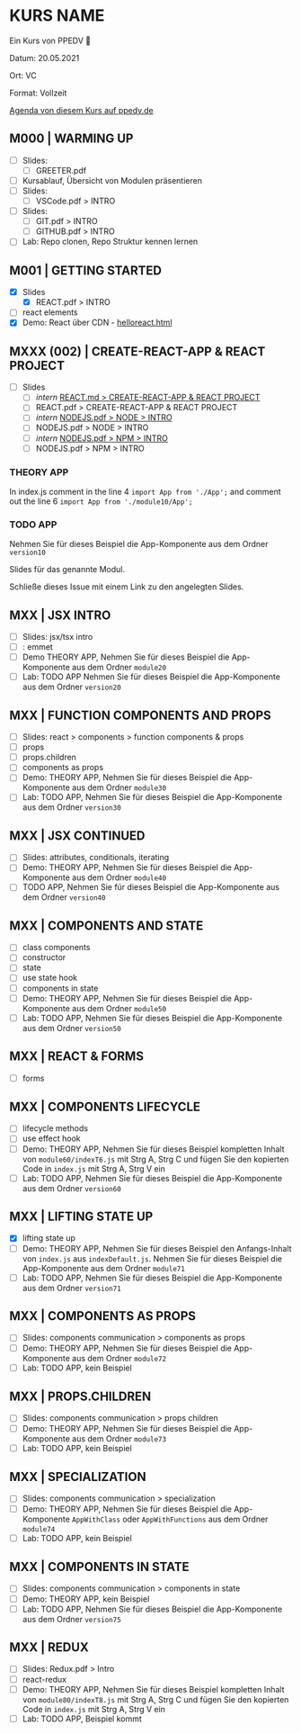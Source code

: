 # KURS NAME

Ein Kurs von PPEDV :rocket:

Datum: 20.05.2021

Ort: VC

Format: Vollzeit

[Agenda von diesem Kurs auf ppedv.de](https://ppedv.de/schulung/kurse/ReactJsReduxJavaScriptJSXGrundlagenSeminarTrainingWorkshop.aspx)

## M000 | WARMING UP

- [ ] Slides:
  - [ ] GREETER.pdf
- [ ] Kursablauf, Übersicht von Modulen präsentieren
- [ ] Slides:
  - [ ] VSCode.pdf > INTRO
- [ ] Slides:
  - [ ] GIT.pdf > INTRO
  - [ ] GITHUB.pdf > INTRO
- [ ] Lab: Repo clonen, Repo Struktur kennen lernen

## M001 | GETTING STARTED

- [x] Slides
  - [x] REACT.pdf > INTRO
- [ ] react elements
- [x] Demo: React über CDN - [helloreact.html](TRAINER\m001-intro.html)

## MXXX (002) | CREATE-REACT-APP & REACT PROJECT

- [ ] Slides
  - [ ] *intern* [REACT.md > CREATE-REACT-APP & REACT PROJECT](https://github.com/ppedvAG/PPKURS-react/blob/main/SLIDES/REACT.md#create-react-app--react-project)
  - [ ] REACT.pdf > CREATE-REACT-APP & REACT PROJECT
  - [ ] *intern* [NODEJS.pdf > NODE > INTRO](https://github.com/ppedvAG/PPKURS-web-vadzim/blob/main/SLIDES/NODEJS.pdf)
  - [ ] NODEJS.pdf > NODE > INTRO
  - [ ] *intern* [NODEJS.pdf > NPM > INTRO](https://github.com/ppedvAG/PPKURS-web-vadzim/blob/main/SLIDES/NODEJS.pdf)
  - [ ] NODEJS.pdf > NPM > INTRO

### THEORY APP

In index.js comment in the line 4 `import App from './App';` and comment out the line 6 `import App from './module10/App';`

### TODO APP

Nehmen Sie für dieses Beispiel die App-Komponente aus dem Ordner `version10`

Slides für das genannte Modul.

Schließe dieses Issue mit einem Link zu den angelegten Slides.

## MXX | JSX INTRO

- [ ] Slides: jsx/tsx intro
- [ ] : emmet
- [ ] Demo THEORY APP, Nehmen Sie für dieses Beispiel die App-Komponente aus dem Ordner `module20`
- [ ] Lab: TODO APP Nehmen Sie für dieses Beispiel die App-Komponente aus dem Ordner `version20`

## MXX | FUNCTION COMPONENTS AND PROPS

- [ ] Slides: react > components > function components & props
- [ ] props
- [ ] props.children
- [ ] components as props
- [ ] Demo: THEORY APP, Nehmen Sie für dieses Beispiel die App-Komponente aus dem Ordner `module30`
- [ ] Lab: TODO APP, Nehmen Sie für dieses Beispiel die App-Komponente aus dem Ordner `version30`

## MXX | JSX CONTINUED

- [ ] Slides: attributes, conditionals, iterating
- [ ] Demo: THEORY APP, Nehmen Sie für dieses Beispiel die App-Komponente aus dem Ordner `module40`
- [ ] TODO APP, Nehmen Sie für dieses Beispiel die App-Komponente aus dem Ordner `version40`

## MXX | COMPONENTS AND STATE

- [ ] class components
- [ ] constructor
- [ ] state
- [ ] use state hook
- [ ] components in state
- [ ] Demo: THEORY APP, Nehmen Sie für dieses Beispiel die App-Komponente aus dem Ordner `module50`
- [ ] Lab: TODO APP, Nehmen Sie für dieses Beispiel die App-Komponente aus dem Ordner `version50`

## MXX | REACT & FORMS

- [ ] forms

## MXX | COMPONENTS LIFECYCLE

- [ ] lifecycle methods
- [ ] use effect hook
- [ ] Demo: THEORY APP, Nehmen Sie für dieses Beispiel kompletten Inhalt von `module60/indexT6.js` mit Strg A, Strg C und fügen Sie den kopierten Code in `index.js` mit Strg A, Strg V ein
- [ ] Lab: TODO APP, Nehmen Sie für dieses Beispiel die App-Komponente aus dem Ordner `version60`

## MXX | LIFTING STATE UP

- [x] lifting state up
- [ ] Demo: THEORY APP, Nehmen Sie für dieses Beispiel den Anfangs-Inhalt von `index.js` aus `indexDefault.js`. Nehmen Sie für dieses Beispiel die App-Komponente aus dem Ordner `module71`
- [ ] Lab: TODO APP, Nehmen Sie für dieses Beispiel die App-Komponente aus dem Ordner `version71`

## MXX | COMPONENTS AS PROPS

- [ ] Slides: components communication > components as props
- [ ] Demo: THEORY APP, Nehmen Sie für dieses Beispiel die App-Komponente aus dem Ordner `module72`
- [ ] Lab: TODO APP, kein Beispiel

## MXX | PROPS.CHILDREN

- [ ] Slides: components communication > props children
- [ ] Demo: THEORY APP, Nehmen Sie für dieses Beispiel die App-Komponente aus dem Ordner `module73`
- [ ] Lab: TODO APP, kein Beispiel

## MXX | SPECIALIZATION

- [ ] Slides: components communication > specialization
- [ ] Demo: THEORY APP, Nehmen Sie für dieses Beispiel die App-Komponente `AppWithClass` oder `AppWithFunctions` aus dem Ordner `module74`
- [ ] Lab: TODO APP, kein Beispiel

## MXX | COMPONENTS IN STATE 

- [ ] Slides: components communication > components in state
- [ ] Demo: THEORY APP, kein Beispiel
- [ ] Lab: TODO APP, Nehmen Sie für dieses Beispiel die App-Komponente aus dem Ordner `version75`

## MXX | REDUX

- [ ] Slides: Redux.pdf > Intro
- [ ] react-redux
- [ ] Demo: THEORY APP, Nehmen Sie für dieses Beispiel kompletten Inhalt von `module80/indexT8.js` mit Strg A, Strg C und fügen Sie den kopierten Code in `index.js` mit Strg A, Strg V ein
- [ ] Lab: TODO APP, Beispiel kommt

<!-- 
## MXX | SSR

- [ ] ssr vs csr
- [ ] react & ssr

CLOCK & LIFECYCLE HOOKS
DateTime.js anlegen
###Greeter.js

REACT FORMS
REACT ROUTER 
-->

